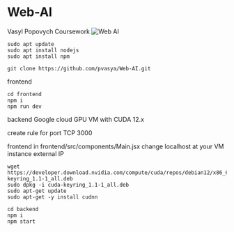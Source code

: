 # Web-AI
Vasyl Popovych
Coursework
![Web AI](https://github.com/user-attachments/assets/2792bbf5-0788-44a0-9cff-038d437c1d08)


```
sudo apt update
sudo apt install nodejs
sudo apt install npm
```

```
git clone https://github.com/pvasya/Web-AI.git
```
frontend
```
cd frontend
npm i
npm run dev
```
backend
Google cloud GPU VM with CUDA 12.x

create rule for port TCP 3000

frontend 
in frontend/src/components/Main.jsx change localhost at your VM instance external IP

```
wget https://developer.download.nvidia.com/compute/cuda/repos/debian12/x86_64/cuda-keyring_1.1-1_all.deb
sudo dpkg -i cuda-keyring_1.1-1_all.deb
sudo apt-get update
sudo apt-get -y install cudnn

cd backend
npm i
npm start
```
